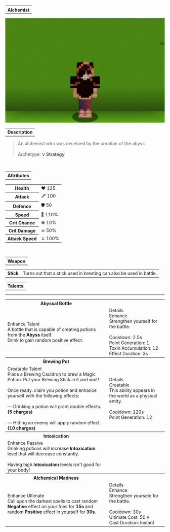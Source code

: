 <table>
    <tr>
        <th>Alchemist</th>
    </tr>
</table>

![Alchemist Selfie](Alchemist.png)

<table>
    <tr>
        <th>Description</th>
    </tr>
</table>

>An alchemist who was deceived by the creation of the abyss.
<br><br>Archetype:<b> 💡 Strategy</b>


<br>
<table>
    <tr>
        <th>Attributes</th>
    </tr>
</table>
<table>
    <tr>
        <th>Health</th>
        <td>♥ 125</td>
    </tr>
        <th>Attack</th>
        <td>🗡 100</td>
    <tr>
        <th>Defence</th>
        <td>🛡 50</td>
    </tr>
    <tr>
        <th>Speed</th>
        <td>🌊 110%</td>
    </tr>
    <tr>
        <th>Crit Chance</th>
        <td>☢ 10%</td>
    </tr>
    <tr>
        <th>Crit Damage</th>
        <td>☠ 50%</td>
    </tr>
    <tr>
        <th>Attack Speed</th>
        <td>⚔ 100%</td>
    </tr>
</table>
<br>

<table>
    <tr>
        <th>Weapon</th>
    </tr>
</table>
<table>
    <tr>
        <td><b>Stick</b></td>
        <td>Turns out that a stick used in breating can also be used in battle.</td>
    </tr>
</table>

<table>
    <tr>
        <th>Talents</th>
    </tr>
</table>

---
<table>
    <tr>
        <th>Abyssal Bottle</th>
        <th></th>
    </tr>
    <tr>
        <td>
            Enhance Talent
            <br>A bottle that is capable of creating potions from the <b>Abyss</b> itself.
            <br>Drink to gain random positive effect.
        </td>
      <td>
          Details
          <br>Enhance
          <br>Strengthen yourself for the battle.
          <br><br>Cooldown: 2.5s
          <br>Point Generation: 1
          <br>Toxin Accumulation: 12
          <br>Effect Duration: 3s
      </td>
    </tr>
    <tr>
        <th>Brewing Pot</th>
        <th></th>
    </tr>
    <tr>
        <td>
            Creatable Talent
            <br>Place a Brewing Cauldron to brew a Magic Potion. Put your Brewing Stick in it and wait!
            <br><br>Once ready. claim you potion and enhance
            yourself with the following effects:
            <br><br>— Drinking a potion will grant double
            effects. <b>(5 charges)</b>
            <br><br>— Hitting an enemy will apply random
            effect. <b>(10 charges)</b>
        </td>
        <td>
            Details
            <br>Creatable
            <br>This ability appears in the world as a physical entity.
            <br><br>Cooldown: 120s
            <br>Point Generation: 12
        </td>
    </tr>
    <tr>
        <th>Intoxication</th>
        <th></th>
    </tr>
    <tr>
        <td>
            Enhance Passive
            <br>Drinking potions will increase <b>Intoxication</b> level that will decrease constantly.
            <br><br>Having high <b>Intoxication</b> levels isn't good for your body!
        </td>
        <td></td>
    </tr>
    <tr>
        <th>Alchemical Madness</th>
        <th></th>
    </tr>
    <tr>
        <td>
            Enhance Ultimate
            <br>Call upon the darkest spells to cast random <b>Negative</b> effect on your foes for <b>15s</b> and random <b>Positive</b> effect in yourself for <b>30s</b>.
        </td>
        <td>
            Details
            <br>Enhance
            <br>Strengthen yourseld for the battle.
            <br><br>Cooldown: 30s
            <br>Ultimate Cost: 50 ※
            <br>Cast Duration: Instant
        </td>
    </tr>
</table>